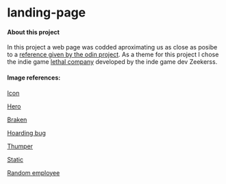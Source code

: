 # landing-page
#### About this project
In this project a web page was codded aproximating us as close as posibe to a [reference given by the odin project](https://www.theodinproject.com/lessons/foundations-landing-page).
As a theme for this project I chose the indie game [lethal company](https://store.steampowered.com/app/1966720/Lethal_Company/) developed by the inde game dev Zeekerss. 

#### Image references:
[Icon](https://www.google.com/search?q=lethal+company+png&tbm=isch&ved=2ahUKEwiFgcqO9qyEAxXQJ2IAHaUzAwAQ2-cCegQIABAA&oq=le&gs_lp=EgNpbWciAmxlKgIIATIEECMYJzIEECMYJzIKEAAYgAQYigUYQzIFEAAYgAQyBRAAGIAEMgUQABiABDIFEAAYgAQyBRAAGIAEMgUQABiABDIFEAAYgARI1T9QuwxY4TNwBXgAkAEDmAGHAaAB7RGqAQQxLjE5uAEByAEA-AEBigILZ3dzLXdpei1pbWeoAgrCAgYQABgIGB7CAgcQABiABBgYwgIHECMY6gIYJ8ICCxAAGIAEGLEDGIMBwgIEEAAYA8ICCBAAGIAEGLEDiAYB&sclient=img&ei=rMrNZYX7LdDPiLMPpecM&bih=571&biw=1242#imgrc=BACbQz0IU5Hw2M)

[Hero](https://www.google.com/search?sca_esv=1814fa2a4600643d&sxsrf=ACQVn0975LFJG-Conq5Nd3lmh51t_77HeA:1707985381908&q=lethal+company&tbm=isch&source=lnms&sa=X&ved=2ahUKEwjIjuGv9ayEAxUMTTABHU8HC3wQ0pQJegQIDRAB&cshid=1707985579074228&biw=1242&bih=571&dpr=1.1#imgrc=HPPR1qu7h7vgJM)


[Braken](https://www.google.com/search?q=bracken+lethal+company&tbm=isch&ved=2ahUKEwi3i9na9qyEAxUIkrAFHcUPDlAQ2-cCegQIABAA&oq=bracken+l&gs_lp=EgNpbWciCWJyYWNrZW4gbCoCCAAyBBAjGCcyBRAAGIAEMgUQABiABDIFEAAYgAQyBRAAGIAEMgUQABiABDIFEAAYgAQyBRAAGIAEMgUQABiABDIFEAAYgARIlglQhAJY_wNwAHgAkAEAmAF1oAHUAqoBAzAuM7gBAcgBAPgBAYoCC2d3cy13aXotaW1nwgIKEAAYgAQYigUYQ4gGAQ&sclient=img&ei=TMvNZbe1F4ikwt0PxZ-4gAU&bih=571&biw=1242#imgrc=QOfSXXr-gTNodM)

[Hoarding bug](https://www.google.com/search?q=hoarding+bug&tbm=isch&ved=2ahUKEwi-s6ev9qyEAxXKNmIAHb3UBpgQ2-cCegQIABAA&oq=hoarding+bug&gs_lp=EgNpbWciDGhvYXJkaW5nIGJ1ZyoCCAAyBxAAGIAEGBgyBxAAGIAEGBgyBxAAGIAEGBgyBxAAGIAEGBgyBxAAGIAEGBgyBxAAGIAEGBgyBxAAGIAEGBgyBxAAGIAEGBgyBxAAGIAEGBgyBxAAGIAEGBhIxSZQhgdY-iJwAHgAkAEAmAGnAaABvwuqAQQwLjEyuAEByAEA-AEBigILZ3dzLXdpei1pbWfCAgQQIxgnwgIKEAAYgAQYigUYQ8ICBBAAGAPCAgUQABiABIgGAQ&sclient=img&ei=8crNZf72F8rtiLMPvambwAk&bih=571&biw=1242#imgrc=DKNxLuX1SgjTcM)

[Thumper](https://www.google.com/search?q=thumper+lethal+company&tbm=isch&ved=2ahUKEwjWx7Lr9qyEAxXxm7AFHSMSDcgQ2-cCegQIABAA&oq=th&gs_lp=EgNpbWciAnRoKgIIADIEECMYJzIEECMYJzIKEAAYgAQYigUYQzIKEAAYgAQYigUYQzIFEAAYgAQyBRAAGIAEMgUQABiABDIFEAAYgAQyBRAAGIAEMgUQABiABEiNFlDICVjHDXAAeACQAQCYAYIBoAH1AqoBAzAuM7gBAcgBAPgBAYoCC2d3cy13aXotaW1nwgIHEAAYgAQYGIgGAQ&sclient=img&ei=b8vNZZbUGPG3wt0Po6S0wAw&bih=571&biw=1242#imgrc=OrNi20rvsY6iCM)

[Static](https://www.google.com/search?sca_esv=1814fa2a4600643d&sxsrf=ACQVn0-Y3eK63NpAf5tbRZWyGg_RUlmqMQ:1707985839661&q=static&tbm=isch&source=lnms&sa=X&ved=2ahUKEwiwloSK96yEAxWjZDABHeL0CRsQ0pQJegQICxAB&biw=1242&bih=571&dpr=1.1#imgrc=l44rin8ExEoGSM)

[Random employee](https://www.google.com/search?q=lethal+company+png&tbm=isch&ved=2ahUKEwid_cGa96yEAxW4AWIAHZepBdEQ2-cCegQIABAA&oq=lethal+company&gs_lp=EgNpbWciDmxldGhhbCBjb21wYW55KgIIATIEECMYJzIEECMYJzIGEAAYCBgeMgcQABiABBgYMgcQABiABBgYMgcQABiABBgYMgcQABiABBgYMgcQABiABBgYMgcQABiABBgYMgcQABiABBgYSOMIUABYAHAAeACQAQCYAW-gAW-qAQMwLjG4AQHIAQCKAgtnd3Mtd2l6LWltZ4gGAQ&sclient=img&ei=0svNZZ3MDbiDiLMPl9OWiA0&bih=571&biw=1242#imgrc=BgN6NZna-wAf7M)

